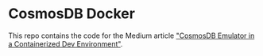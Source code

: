 # CosmosDB Docker

This repo contains the code for the Medium article ["CosmosDB Emulator in a Containerized Dev Environment"](https://manfredmlange.medium.com/cosmosdb-in-a-containerized-dev-environment-5b7ad6b8886?sk=0c9dbdfc262d2f637cb9c3b440388d64).
